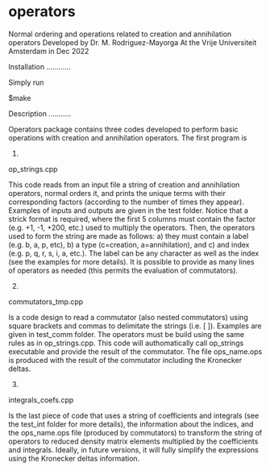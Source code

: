 # operators
Normal ordering and operations related to creation and annihilation operators
Developed by Dr. M. Rodriguez-Mayorga
At the Vrije Universiteit Amsterdam in Dec 2022

Installation
............

Simply run

$make

Description
...........

Operators package contains three codes developed to perform basic operations with creation and annihilation operators.
The first program is 

1) 

op_strings.cpp

This code reads from an input file a string of creation and annihilation operators, normal orders it, and prints the unique terms with
their corresponding factors (according to the number of times they appear). Examples of inputs and outputs are given in the test folder.
Notice that a strick format is required, where the first 5 columns must contain the factor (e.g. +1, -1, +200, etc.) used to multiply the
operators. Then, the operators used to form the string are made as follows: a) they must contain a label (e.g. b, a, p, etc), b) a type 
(c=creation, a=annihilation), and c) and index (e.g. p, q, r, s, i, a, etc.).
The label can be any character as well as the index (see the examples for more details). It is possible to provide as many lines of operators
as needed (this permits the evaluation of commutators).

2)

commutators_tmp.cpp 

Is a code design to read a commutator (also nested commutators) using square brackets and commas to delimitate the strings (i.e. [ ]). Examples 
are given in test_comm folder. The operators must be build using the same rules as in op_strings.cpp. This code will authomatically call op_strings
executable and provide the result of the commutator. The file ops_name.ops is produced with the result of the commutator including the Kronecker deltas.

3)

integrals_coefs.cpp

Is the last piece of code that uses a string of coefficients and integrals (see the test_int folder for more details), the information about the indices,
and the ops_name.ops file (produced by commutators) to transform the string of operators to reduced density matrix elements multiplied by the coefficients
and integrals. Ideally, in future versions, it will fully simplify the expressions using the Kronecker deltas information.
